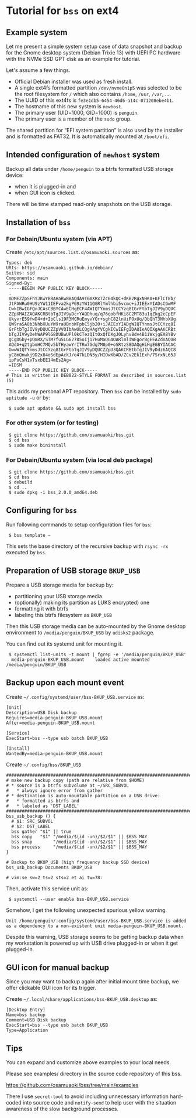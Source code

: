 <!--
vim:set ai si sts=2 sw=2 et tw=79:
-->
# Tutorial for `bss` on ext4

## Example system

Let me present a simple system setup case of data snapshot and backup for the
Gnome desktop system (Debian Trixie 13) with UEFI PC hardware with the NVMe
SSD GPT disk as an example for tutorial.

Let's assume a few things.

* Official Debian installer was used as fresh install.
* A single ext4fs formatted partition `/dev/nvme0n1p5` was selected to be the root
  filesystem for `/` which also contains `/home`, `/usr`, `/var`, ....
* The UUID of this ext4fs is `fe3e1db5-6454-46d6-a14c-071208ebe4b1`.
* The hostname of this new system is `newhost`.
* The primary user (UID=1000, GID=1000) is `penguin`.
* The primary user is a member of the `sudo` group.

The shared partition for “EFI system partition” is also used by the installer
and is formatted as FAT32.  It is automatically mounted at `/boot/efi`.

## Intended configuration of `newhost` system

Backup all data under `/home/penguin` to a btrfs formatted USB storage device:

* when it is plugged-in and
* when GUI icon is clicked.

There will be time stamped read-only snapshots on the USB storage.

## Installation of `bss`

### For Debain/Ubuntu system (via APT)

Create `/etc/apt/sources.list.d/osamuaoki.sources` as:

```text
Types: deb
URIs: https://osamuaoki.github.io/debian/
Suites: sid
Components: main
Signed-By:
 -----BEGIN PGP PUBLIC KEY BLOCK-----
 .
 mDMEZZpSFhYJKwYBBAHaRw8BAQdA9T6mXRx7Zc64kQC+dKB2RgxNHK0+KFlCT8b/
 JtFAWRu0HU9zYW11IEFva2kgPG9zYW11QGRlYmlhbi5vcmc+iJIEExYIADsCGwMF
 CwkIBwIGFQoJCAsCBBYCAwECHgECF4AWIQTYnmsJtCCYzq8IGrFtbTgJIV9yDQUC
 ZZpXMAIZAQAKCRBtbTgJIV9yDc+YAQDhuq/q76qobfHKi8C2MT83u1qZkg2eCpEF
 UkyvrE59fwD4+d+IbCls19F3MCRuEmyvYQr+sghC82lnUiFOxUq/DbQhT3NhbXUg
 QW9raSA8b3NhbXUuYW9raUBnbWFpbC5jb20+iJAEExYIADgWIQTYnmsJtCCYzq8I
 GrFtbTgJIV9yDQUCZZpVVQIbAwULCQgHAgYVCgkICwIEFgIDAQIeAQIXgAAKCRBt
 bTgJIV9yDehWAP9lG8DUBwUPl0kCTezQItOxQfDXgJ0Lyhv8dv4B1iWxjgEA8YBv
 gCgDGby+pQmRX/STM7fu5LG62785oIj17HuMaQG4OARlmlIWEgorBgEEAZdVAQUB
 AQdA+q2tgbmHC7MQv5bTHyawYrITRw7Gdg7M0p0+oSRtzS8DAQgHiHgEGBYIACAC
 GwwWIQTYnmsJtCCYzq8IGrFtbTgJIV9yDQUCZZpU3QAKCRBtbTgJIV9yDdz6AQC8
 yC8mQnwkj9D2x84oSdEpAckJ/e47kLDN3y/HIOwXbAD/ZCv2Ek1Exh/7SrxNL65J
 ipPuCsH1vTsxbEE14mEs2Ag=
 =IDSM
 -----END PGP PUBLIC KEY BLOCK-----
# This is written in DEB822-STYLE FORMAT as described in sources.list (5)
```

This adds my personal APT repository.  Then `bss` can be installed by
`sudo aptitude -u` or by:

```console
 $ sudo apt update && sudo apt install bss
```

### For other system (or for testing)

```console
 $ git clone https://github.com/osamuaoki/bss.git
 $ cd bss
 $ sudo make bininstall
```

### For Debain/Ubuntu system (via local deb package)

```console
 $ git clone https://github.com/osamuaoki/bss.git
 $ cd bss
 $ debuild
 $ cd ..
 $ sudo dpkg -i bss_2.0.0_amd64.deb
```

## Configuring for `bss`

Run following commands to setup configuration files for `bss`:

```console
 $ bss template ~
```

This sets the base directory of the recursive backup with `rsync -rx` executed
by `bss`.

## Preparation of USB storage `BKUP_USB`

Prepare a USB storage media for backup by:

* partitioning your USB storage media
* (optionally) making its partition as LUKS encrypted) one
* formatting it with btrfs
* labeling this btrfs filesystem as `BKUP_USB`

Then this USB storage media can be auto-mounted by the Gnome desktop
environment to `/media/penguin/BKUP_USB` by `udisks2` package.

You can find out its systemd unit for mounting it.

```console
 $ systemctl list-units -t mount | fgrep -e '/media/penguin/BKUP_USB'
  media-penguin-BKUP_USB.mount    loaded active mounted /media/penguin/BKUP_USB
```

## Backup upon each mount event

Create `~/.config/systemd/user/bss-BKUP_USB.service` as:

```text
[Unit]
Description=USB Disk backup
Requires=media-penguin-BKUP_USB.mount
After=media-penguin-BKUP_USB.mount

[Service]
ExecStart=bss --type usb batch BKUP_USB

[Install]
WantedBy=media-penguin-BKUP_USB.mount
```

Create `~/.config/bss/BKUP_USB`

```text
########################################################################
# make new backup copy (path are relative from $HOME)
# * source is a btrfs subvolume at ~/SRC_SUBVOL
#   * always ignore error from gather
# * destination is auto-mountable partition on a USB drive:
#   * formatted as btrfs and
#   * labeled as 'DST_LABEL'
########################################################################
bss_usb_backup () {
  # $1: SRC_SUBVOL
  # $2: DST_LABEL
  bss gather "$1" || true
  bss copy   "$1" "/media/$(id -un)/$2/$1" || $BSS_MAY
  bss snap        "/media/$(id -un)/$2/$1" || $BSS_MAY
  bss process     "/media/$(id -un)/$2/$1" || $BSS_MAY
}

# Backup to BKUP_USB (high frequency backup SSD device)
bss_usb_backup Documents BKUP_USB

# vim:se sw=2 ts=2 sts=2 et ai tw=78:
```

Then, activate this service unit as:

```console
 $ systemctl --user enable bss-BKUP_USB.service
```

Somehow, I get the following unexpected spurious yellow warning.

```console
Unit /home/penguin/.config/systemd/user/bss-BKUP_USB.service is added as a dependency to a non-existent unit media-penguin-BKUP_USB.mount.
```

Despite this warning, USB storage seems to be getting backup data when my workstation is powered up with USB drive plugged-in or when it get plugged-in.

## GUI icon for manual backup

Since you may want to backup again after initial mount time backup, we offer
clickable GUI icon for its trigger.

Create `~/.local/share/applications/bss-BKUP_USB.desktop` as:

```text
[Desktop Entry]
Name=bss backup
Comment=USB Disk backup
ExecStart=bss --type usb batch BKUP_USB
Type=Application
```

## Tips

You can expand and customize above examples to your local needs.

Please see examples/ directory in the source code repository of this bss.

  https://github.com/osamuaoki/bss/tree/main/examples

There I use `secret-tool` to avoid including unnecessary information hard-coded
into source code and `notify-send` to help user with the situation awareness of
the slow background processes.

